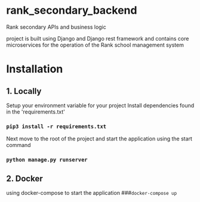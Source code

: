 # rank_secondary_backend
Rank secondary APIs and business logic

project is built using Django and Django rest framework and contains core microservices for the operation of the Rank school management system

# Installation

## 1. Locally
Setup your environment variable for your project
Install dependencies found in the 'requirements.txt'
### `pip3 install -r requirements.txt`

Next move to the root of the project and start the application using the start command
### `python manage.py runserver`

## 2. Docker
using docker-compose to start the application 
###`docker-compose up`

